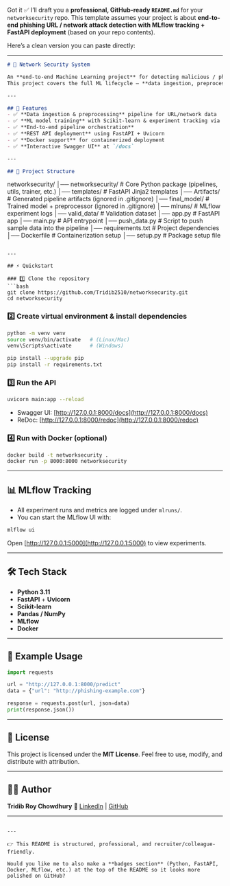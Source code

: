 Got it ✅
I’ll draft you a **professional, GitHub-ready `README.md`** for your `networksecurity` repo.
This template assumes your project is about **end-to-end phishing URL / network attack detection with MLflow tracking + FastAPI deployment** (based on your repo contents).

Here’s a clean version you can paste directly:

---

```markdown
# 🔐 Network Security System

An **end-to-end Machine Learning project** for detecting malicious / phishing URLs and strengthening network security.  
This project covers the full ML lifecycle — **data ingestion, preprocessing, model training, experiment tracking with MLflow, deployment using FastAPI + Uvicorn, and containerization with Docker**.

---

## 🚀 Features
- ✅ **Data ingestion & preprocessing** pipeline for URL/network data  
- ✅ **ML model training** with Scikit-learn & experiment tracking via MLflow  
- ✅ **End-to-end pipeline orchestration**  
- ✅ **REST API deployment** using FastAPI + Uvicorn  
- ✅ **Docker support** for containerized deployment  
- ✅ **Interactive Swagger UI** at `/docs`  

---

## 📂 Project Structure
```

networksecurity/
│── networksecurity/        # Core Python package (pipelines, utils, trainer, etc.)
│── templates/              # FastAPI Jinja2 templates
│── Artifacts/              # Generated pipeline artifacts (ignored in .gitignore)
│── final\_model/            # Trained model + preprocessor (ignored in .gitignore)
│── mlruns/                 # MLflow experiment logs
│── valid\_data/             # Validation dataset
│── app.py                  # FastAPI app
│── main.py                 # API entrypoint
│── push\_data.py            # Script to push sample data into the pipeline
│── requirements.txt        # Project dependencies
│── Dockerfile              # Containerization setup
│── setup.py                # Package setup file

````

---

## ⚡ Quickstart

### 1️⃣ Clone the repository
```bash
git clone https://github.com/Tridib2510/networksecurity.git
cd networksecurity
````

### 2️⃣ Create virtual environment & install dependencies

```bash
python -m venv venv
source venv/bin/activate   # (Linux/Mac)
venv\Scripts\activate      # (Windows)

pip install --upgrade pip
pip install -r requirements.txt
```

### 3️⃣ Run the API

```bash
uvicorn main:app --reload
```

* Swagger UI: [http://127.0.0.1:8000/docs](http://127.0.0.1:8000/docs)
* ReDoc: [http://127.0.0.1:8000/redoc](http://127.0.0.1:8000/redoc)

### 4️⃣ Run with Docker (optional)

```bash
docker build -t networksecurity .
docker run -p 8000:8000 networksecurity
```

---

## 📊 MLflow Tracking

* All experiment runs and metrics are logged under `mlruns/`.
* You can start the MLflow UI with:

```bash
mlflow ui
```

Open [http://127.0.0.1:5000](http://127.0.0.1:5000) to view experiments.

---

## 🛠 Tech Stack

* **Python 3.11**
* **FastAPI** + **Uvicorn**
* **Scikit-learn**
* **Pandas / NumPy**
* **MLflow**
* **Docker**

---

## 🧪 Example Usage

```python
import requests

url = "http://127.0.0.1:8000/predict"
data = {"url": "http://phishing-example.com"}

response = requests.post(url, json=data)
print(response.json())
```

---

## 📜 License

This project is licensed under the **MIT License**.
Feel free to use, modify, and distribute with attribution.

---

## 👨‍💻 Author

**Tridib Roy Chowdhury**
🔗 [LinkedIn](https://www.linkedin.com/in/tridib-roy-chowdhury-665a9529a/) | [GitHub](https://github.com/Tridib2510)

---

```

---

👉 This README is structured, professional, and recruiter/colleague-friendly.  

Would you like me to also make a **badges section** (Python, FastAPI, Docker, MLflow, etc.) at the top of the README so it looks more polished on GitHub?
```
